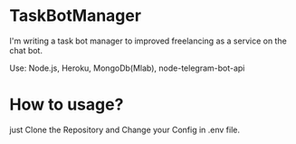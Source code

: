 # TaskBotManager
I'm writing a task bot manager to improved freelancing as a service on the chat bot. 

Use: Node.js, Heroku, MongoDb(Mlab), node-telegram-bot-api

# How to usage? 

just Clone the Repository and Change your Config in .env file. 


